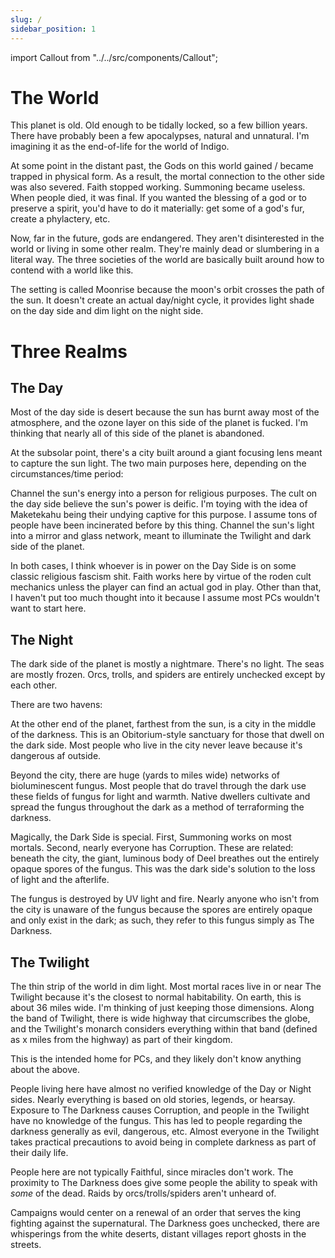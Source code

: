 ```yaml
---
slug: /
sidebar_position: 1
---
```


import Callout from "../../src/components/Callout";

# The World

This planet is old. Old enough to be tidally locked, so a few billion years. There have probably been a few apocalypses, natural and unnatural. I'm imagining it as the end-of-life for the world of Indigo.

At some point in the distant past, the Gods on this world gained / became trapped in physical form. As a result, the mortal connection to the other side was also severed. Faith stopped working. Summoning became useless. When people died, it was final. If you wanted the blessing of a god or to preserve a spirit, you'd have to do it materially: get some of a god's fur, create a phylactery, etc.

Now, far in the future, gods are endangered. They aren't disinterested in the world or living in some other realm. They're mainly dead or slumbering in a literal way. The three societies of the world are basically built around how to contend with a world like this.

The setting is called Moonrise because the moon's orbit crosses the path of the sun. It doesn't create an actual day/night cycle, it provides light shade on the day side and dim light on the night side.

# Three Realms

## The Day

Most of the day side is desert because the sun has burnt away most of the atmosphere, and the ozone layer on this side of the planet is fucked. I'm thinking that nearly all of this side of the planet is abandoned.

At the subsolar point, there's a city built around a giant focusing lens meant to capture the sun light. The two main purposes here, depending on the circumstances/time period:

Channel the sun's energy into a person for religious purposes. The cult on the day side believe the sun's power is deific. I'm toying with the idea of Maketekahu being their undying captive for this purpose. I assume tons of people have been incinerated before by this thing.
Channel the sun's light into a mirror and glass network, meant to illuminate the Twilight and dark side of the planet.

In both cases, I think whoever is in power on the Day Side is on some classic religious fascism shit. Faith works here by virtue of the roden cult mechanics unless the player can find an actual god in play. Other than that, I haven't put too much thought into it because I assume most PCs wouldn't want to start here.

## The Night

The dark side of the planet is mostly a nightmare. There's no light. The seas are mostly frozen. Orcs, trolls, and spiders are entirely unchecked except by each other.

There are two havens:

At the other end of the planet, farthest from the sun, is a city in the middle of the darkness. This is an Obitorium-style sanctuary for those that dwell on the dark side. Most people who live in the city never leave because it's dangerous af outside.

Beyond the city, there are huge (yards to miles wide) networks of bioluminescent fungus. Most people that do travel through the dark use these fields of fungus for light and warmth. Native dwellers cultivate and spread the fungus throughout the dark as a method of terraforming the darkness.

Magically, the Dark Side is special. First, Summoning works on most mortals. Second, nearly everyone has Corruption. These are related: beneath the city, the giant, luminous body of Deel breathes out the entirely opaque spores of the fungus. This was the dark side's solution to the loss of light and the afterlife.

The fungus is destroyed by UV light and fire. Nearly anyone who isn't from the city is unaware of the fungus because the spores are entirely opaque and only exist in the dark; as such, they refer to this fungus simply as The Darkness.

## The Twilight

The thin strip of the world in dim light. Most mortal races live in or near The Twilight because it's the closest to normal habitability. On earth, this is about 36 miles wide. I'm thinking of just keeping those dimensions. Along the band of Twilight, there is wide highway that circumscribes the globe, and the Twilight's monarch considers everything within that band (defined as x miles from the highway) as part of their kingdom.

This is the intended home for PCs, and they likely don't know anything about the above.

People living here have almost no verified knowledge of the Day or Night sides. Nearly everything is based on old stories, legends, or hearsay. Exposure to The Darkness causes Corruption, and people in the Twilight have no knowledge of the fungus. This has led to people regarding the darkness generally as evil, dangerous, etc. Almost everyone in the Twilight takes practical precautions to avoid being in complete darkness as part of their daily life.

People here are not typically Faithful, since miracles don't work. The proximity to The Darkness does give some people the ability to speak with *some* of the dead. Raids by orcs/trolls/spiders aren't unheard of.

Campaigns would center on a renewal of an order that serves the king fighting against the supernatural. The Darkness goes unchecked, there are whisperings from the white deserts, distant villages report ghosts in the streets.
